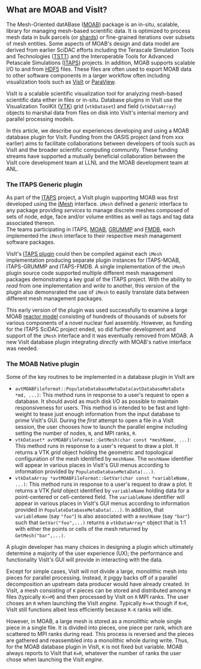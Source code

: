 ## What are MOAB and VisIt?
The Mesh-Oriented datABase ([MOAB](https://sigma.mcs.anl.gov/moab-library/)) package is an in-situ, scalable, library for managing mesh-based scientific data.
It is optimized to process mesh data in bulk parcels (or [shards](https://en.wikipedia.org/wiki/Shard_(database_architecture))) or fine-grained iterations over subsets of mesh entities.
Some aspects of MOAB's design and data model are derived from earlier SciDAC efforts including the Terascale Simulation Tools and Technologies ([TSTT](https://www.researchgate.net/publication/259197545_The_TSTTM_Interface)) and the Interoperable Tools for Advanced Petascale Simulations ([ITAPS](https://www.osti.gov/biblio/971531/)) projects.
In addition, MOAB supports scalable I/O to and from [HDF5](https://support.hdfgroup.org/documentation/hdf5/latest/) files.
These files are often used to export MOAB data to other software components in a larger workflow often including visualization tools such as [VisIt](https://visit.llnl.gov) or [ParaView](https://www.paraview.org).

VisIt is a scalable scientific visualization tool for analyzing mesh-based scientific data either in files or in-situ.
Database plugins in VisIt use the Visualization ToolKit ([VTK](https://vtk.org)) grid (`vtkDataset`) and field (`vtkDataArray`) objects to marshal data from files on disk into VisIt's internal memory and parallel processing models.

In this article, we describe our experiences developing and using a MOAB database plugin for VisIt.
Funding from the OASIS project (and from xxx earlier) aims to facilitate collaborations between developers of tools such as VisIt and the broader scientific computing community.
These funding streams have supported a mutually beneficial collaboration between the VisIt core development team at LLNL and the MOAB development team at ANL.

### The ITAPS Generic plugin

As part of the [ITAPS](https://markcmiller86.github.io/ITAPS/) project, a VisIt plugin supporting MOAB was first developed using the [iMesh](https://markcmiller86.github.io/ITAPS/software/iMesh_html/i_mesh_8h.html) interface.
`iMesh` defined a *generic* interface to any package providing *services* to manage discrete meshes composed of sets of node, edge, face and/or volume entities as well as tags and tag data associated thereon.	
The teams participating in ITAPS, [MOAB](https://sigma.mcs.anl.gov/moab-library/), [GRUMMP](https://www.researchgate.net/publication/254313656_GRUMMP_User's_Guide) and [FMDB](https://scorec.rpi.edu/FMDB/), each implemented the `iMesh` interface to their respective mesh management software packages.

VisIt's [ITAPS plugin](https://github.com/visit-dav/visit/blob/2.10RC/src/databases/ITAPS_C/avtITAPS_CFileFormat.C) could then be compiled against each `iMesh` implementation producing separate plugin instances for ITAPS-MOAB, ITAPS-GRUMMP and ITAPS-FMDB.
A single implementation of the `iMesh` plugin source code supported multiple different mesh management packages demonstrating a key goal of the ITAPS project.
With the ability to *read* from one implementation and *write* to another, this version of the plugin also demonsrated the use of `iMesh` to easily translate data between different mesh management packages.

This early version of the plugin was used successfully to examine a large MOAB [reactor model](https://publications.anl.gov/anlpubs/2013/10/76766.pdf#page=12) consisting of hundreds of thousands of subsets for various components of a novel nuclear fuel assembly.
However, as funding for the ITAPS SciDAC project ended, so did further development and support of the `iMesh` interface and it was eventually removed from MOAB.
A new VisIt database plugin integrating *directly* with MOAB's native interface was needed.

### The MOAB Native plugin

Some of the key routines to be implemented in a database plugin in VisIt are
* `avtMOABFileformat::PopulateDatabaseMetaData(avtDatabaseMetaData *md, ...)`:
  This method runs in response to a user's request to open a database.
  It should avoid as much disk I/O as possible to maintain responsiveness for users.
  This method is intended to be fast and light-weight to tease just enough information from the input database to prime VisIt's GUI.
  During the *first* attempt to open a file in a VisIt session, the user chooses how to launch the parallel engine including setting the number of nodes, `N`, and MPI ranks, `R`.
* `vtkDataset* avtMOABFileFormat::GetMesh(char const *meshName, ...)`:
  This method runs in response to a user's request to draw a plot.
  It returns a VTK *grid* object holding the geometric and topological configuration of the mesh identified by `meshName`.
  The `meshName` identifier will appear in various places in VisIt's GUI menus according to information provided by `PopulateDatabaseMetaData(...)`.
* `vtkDataArray *avtMOABFileFormat::GetVar(char const *variableName, ...)`:
  This method runs in response to a user's request to draw a plot.
  It returns a VTK *field* object identified by `variableName` holding data for a point-centered or cell-centered field.
  The `variableName` identifier will appear in various places in VisIt's GUI menus according to information provided in `PopulateDatabaseMetaData(...)`.
  In addition, that `variableName` (say `"foo"`) is also associated with a `meshName` (say `"bar"`) such that `GetVar("foo",...)` returns a `vtkDataArray*` object that is 1:1 with either the points or cells of the mesh returned by `GetMesh("bar",...)`. 

A plugin developer has many choices in designing a plugin which ultimately determine a majority of the user experience (UX); the performance and functionality VisIt's GUI will provide in interacting with the data.

Except for simple cases, VisIt will not divide a large, monolithic mesh into pieces for parallel processing.
Instead, it piggy backs off of a parallel decomposition an upstream data producer would have already created.
In VisIt, a mesh consisting of `K` pieces can be stored and distributed among `M` files (typically `K>>M`) and then processed by VisIt on `R` MPI ranks.
The user choses an `R` when launching the VisIt *engine*.
Typically `R<=K` though if `R>K`, VisIt still functions albeit less efficiently because `R-K` ranks will idle.

However, in MOAB, a large mesh is stored as a monolithic whole single piece in a single file.
It is divided into pieces, one piece per rank, which are scattered to MPI ranks during read.
This process is reversed and the pieces are gathered and reassembled into a monolithic whole during write.
Thus, for the MOAB database plugin in VisIt, `K` is not fixed but variable. 
MOAB always reports to VisIt that `K=R`, whatever the number of ranks the user chose when launching the VisIt *engine*.
